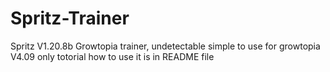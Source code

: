 # Spritz-Trainer
Spritz V1.20.8b Growtopia trainer, undetectable simple to use for growtopia V4.09 only totorial how to use it is in README file
